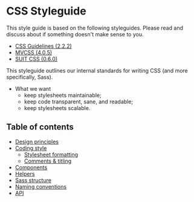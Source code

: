 # CSS Styleguide

This style guide is based on the following styleguides. Please read and discuss about if something doesn't make sense to you.

* [CSS Guidelines (2.2.2)](http://cssguidelin.es)
* [MVCSS (4.0.5)](http://mvcss.github.io/styleguide)
* [SUIT CSS (0.6.0)](https://github.com/suitcss)

This styleguide outlines our internal standards for writing CSS (and more specifically, Sass).

* What we want
  * keep stylesheets maintainable;
  * keep code transparent, sane, and readable;
  * keep stylesheets scalable.


## Table of contents

* [Design principles]()
* [Coding style]()
  * [Stylesheet formatting]()
  * [Comments & titling]()
* [Components]()
* [Helpers]()
* [Sass structure]()
* [Naming conventions]()
* [API]()
